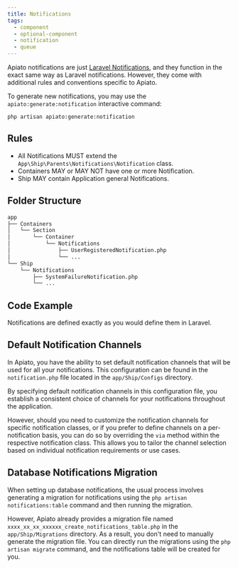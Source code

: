 ```yaml
---
title: Notifications
tags:
  - component
  - optional-component
  - notification
  - queue
---
```


Apiato notifications are just [Laravel Notifications](https://laravel.com/docs/notifications),
and they function in the exact same way as Laravel notifications.
However, they come with additional rules and conventions specific to Apiato.

To generate new notifications, you may use the `apiato:generate:notification` interactive command:

```
php artisan apiato:generate:notification
```

## Rules

- All Notifications MUST extend the `App\Ship\Parents\Notifications\Notification` class.
- Containers MAY or MAY NOT have one or more Notification.
- Ship MAY contain Application general Notifications.

## Folder Structure


```markdown
app
├── Containers
│   └── Section
│       └── Container
│           └── Notifications
│               ├── UserRegisteredNotification.php
│               └── ...
└── Ship
    └── Notifications
        ├── SystemFailureNotification.php
        └── ...
```

## Code Example

Notifications are defined exactly as you would define them in Laravel.

## Default Notification Channels

In Apiato, you have the ability to set default notification channels that will be used for all your notifications.
This configuration can be found in the `notification.php` file located in the `app/Ship/Configs` directory.

By specifying default notification channels in this configuration file,
you establish a consistent choice of channels for your notifications throughout the application.

However, should you need to customize the notification channels for specific notification classes,
or if you prefer to define channels on a per-notification basis,
you can do so by overriding the `via` method within the respective notification class.
This allows you to tailor the channel selection based on individual notification requirements or use cases.

## Database Notifications Migration

When setting up database notifications,
the usual process involves
generating a migration for notifications
using the `php artisan notifications:table` command and then running the migration.

However, Apiato already provides a migration file
named `xxxx_xx_xx_xxxxxx_create_notifications_table.php` in the `app/Ship/Migrations` directory.
As a result, you don't need to manually generate the migration file.
You can directly run the migrations using the `php artisan migrate` command,
and the notifications table will be created for you.
